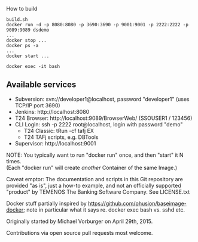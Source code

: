 How to build

    build.sh
    docker run -d -p 8080:8080 -p 3690:3690 -p 9001:9001 -p 2222:2222 -p 9089:9089 dsdemo
    ...
    docker stop ...
    docker ps -a
    ...
    docker start ...
    
    docker exec -it bash

## Available services
* Subversion: svn://developer1@localhost, password "developer1" (uses TCP/IP port 3690)
* Jenkins: http://localhost:8080
* T24 Browser: http://localhost:9089/BrowserWeb/ (SSOUSER1 / 123456)
* CLI Login: ssh -p 2222 root@localhost, login with password "demo"
  * T24 Classic: tRun -cf tafj EX
  * T24 TAFj scripts, e.g. DBTools
* Supervisor: http://localhost:9001

NOTE: You typically want to run "docker run" once, and then "start" it N times.  
(Each "docker run" will create _another_ Container of the same Image.)

Caveat emptor: The documentation and scripts in this Git repository are provided "as is",
just a how-to example, and not an officially supported "product" by 
TEMENOS The Banking Software Company.  See LICENSE.txt

Docker stuff partially inspired by https://github.com/phusion/baseimage-docker;
note in particular what it says re. docker exec bash vs. sshd etc.

Originally started by Michael Vorburger on April 29th, 2015.

Contributions via open source pull requests most welcome.
